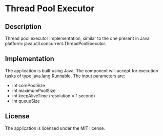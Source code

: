# Thread Pool Executor

## Description
Thread pool executor implementation, similar to the one present in Java platform: java.util.concurrent.ThreadPoolExecutor.

## Implementation
The application is built using Java. The component will accept for execution tasks of type java.lang.Runnable.
The input parameters are:
- int corePoolSize
- int maximumPoolSize
- int keepAliveTime (resolution = 1 second)
- int queueSize

## License
The application is licensed under the MIT license.